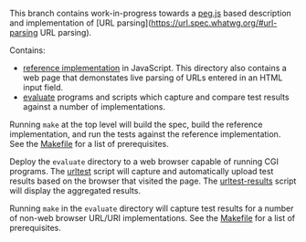 This branch contains work-in-progress towards a [peg.js](http://pegjs.majda.cz/)
based description and implementation of
[URL parsing](https://url.spec.whatwg.org/#url-parsing URL parsing).

Contains:
   * [reference implementation](https://github.com/rubys/url/tree/peg.js/reference-implementation#readme)
     in JavaScript.  This directory also contains a web page that demonstates
     live parsing of URLs entered in an HTML input field.
   * [evaluate](https://github.com/rubys/url/tree/peg.js/evaluate) programs
     and scripts which capture and compare test results against a number
     of implementations.

Running `make` at the top level will build the spec, build the reference
implementation, and run the tests against the reference implementation.  See
the [Makefile](https://github.com/rubys/url/tree/peg.js/Makefile) for a list
of prerequisites.

Deploy the `evaluate` directory to a web browser capable of running CGI
programs.  The
[urltest](https://github.com/rubys/url/tree/peg.js/evaluate/urltest.cgi)
script will capture and automatically upload test results based on the browser
that visited the page.  The
[urltest-results](https://github.com/rubys/url/tree/peg.js/evaluate/urltest-results.cgi)
script will display the aggregated results.

Running `make` in the `evaluate` directory will capture test results for a
number of non-web browser URL/URI implementations.  See the
[Makefile](https://github.com/rubys/url/tree/peg.js/evaluate/Makefile) for a
list of prerequisites.
